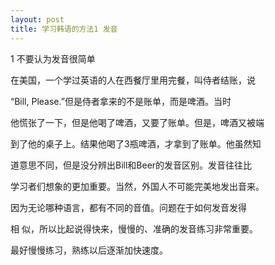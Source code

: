 ```yaml
---
layout: post
title: 学习韩语的方法1 发音
---
```


1 不要认为发音很简单

在美国，一个学过英语的人在西餐厅里用完餐，叫侍者结账，说

“Bill, Please.”但是侍者拿来的不是账单，而是啤酒。当时

他慌张了一下，但是他喝了啤酒，又要了账单。但是，啤酒又被端

到了他的桌子上。结果他喝了3瓶啤酒，才拿到了账单。他虽然知

道意思不同，但是没分辨出Bill和Beer的发音区别。发音往往比

学习者们想象的更加重要。当然，外国人不可能完美地发出音来。

因为无论哪种语言，都有不同的音值。问题在于如何发音发得

相 似，所以比起说得快来，慢慢的、准确的发音练习非常重要。

最好慢慢练习，熟练以后逐渐加快速度。
